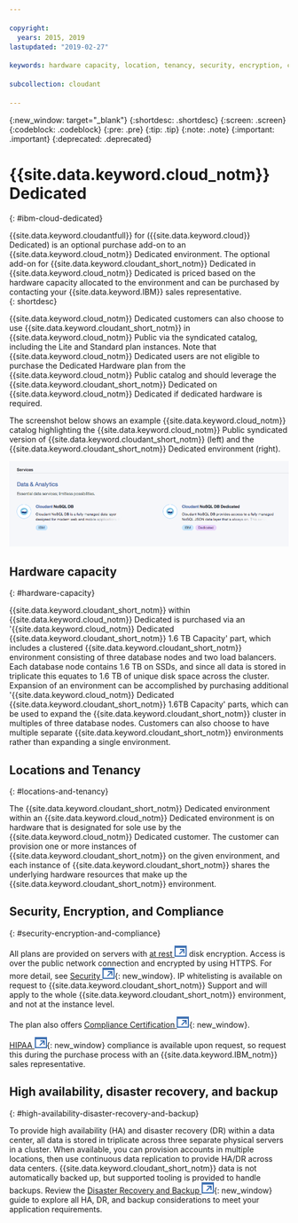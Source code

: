 ```yaml
---

copyright:
  years: 2015, 2019
lastupdated: "2019-02-27"

keywords: hardware capacity, location, tenancy, security, encryption, compliance, high availability, disaster recovery, backup

subcollection: cloudant

---
```


{:new_window: target="_blank"}
{:shortdesc: .shortdesc}
{:screen: .screen}
{:codeblock: .codeblock}
{:pre: .pre}
{:tip: .tip}
{:note: .note}
{:important: .important}
{:deprecated: .deprecated}

<!-- Acrolinx: 2017-05-10 -->

# {{site.data.keyword.cloud_notm}} Dedicated
{: #ibm-cloud-dedicated}

{{site.data.keyword.cloudantfull}} for ({{site.data.keyword.cloud}} Dedicated) is 
an optional purchase add-on to an {{site.data.keyword.cloud_notm}} Dedicated environment. The optional add-on for 
{{site.data.keyword.cloudant_short_notm}} Dedicated in {{site.data.keyword.cloud_notm}} Dedicated is priced based on the hardware capacity 
allocated to the environment and can be purchased by contacting your {{site.data.keyword.IBM}} sales representative.  
{: shortdesc}

{{site.data.keyword.cloud_notm}} Dedicated customers can also choose to use {{site.data.keyword.cloudant_short_notm}} in {{site.data.keyword.cloud_notm}} Public 
via the syndicated catalog, including the Lite and Standard plan instances. Note that 
{{site.data.keyword.cloud_notm}} Dedicated users are not eligible to purchase the Dedicated Hardware plan from the 
{{site.data.keyword.cloud_notm}} Public catalog and should leverage the {{site.data.keyword.cloudant_short_notm}} Dedicated on 
{{site.data.keyword.cloud_notm}} Dedicated if dedicated hardware is required.   

The screenshot below shows an example {{site.data.keyword.cloud_notm}} catalog highlighting the {{site.data.keyword.cloud_notm}} Public 
syndicated version of {{site.data.keyword.cloudant_short_notm}} (left) and the {{site.data.keyword.cloudant_short_notm}} Dedicated environment (right).  

![{{site.data.keyword.cloudant_short_notm}} catalog](../images/bluemix_catalog.png)

## Hardware capacity 
{: #hardware-capacity}

{{site.data.keyword.cloudant_short_notm}} within {{site.data.keyword.cloud_notm}} Dedicated is purchased via an '{{site.data.keyword.cloud_notm}} Dedicated 
{{site.data.keyword.cloudant_short_notm}} 1.6 TB Capacity' part, which includes a clustered {{site.data.keyword.cloudant_short_notm}} environment 
consisting of three database nodes and two load balancers. Each database node 
contains 1.6 TB on SSDs, and since all data is stored in triplicate this 
equates to 1.6 TB of unique disk space across the cluster. Expansion of an 
environment can be accomplished by purchasing additional '{{site.data.keyword.cloud_notm}} Dedicated 
{{site.data.keyword.cloudant_short_notm}} 1.6TB Capacity' parts, which can be used to expand the 
{{site.data.keyword.cloudant_short_notm}} cluster in multiples of three database nodes. Customers can also 
choose to have multiple separate {{site.data.keyword.cloudant_short_notm}} environments rather than 
expanding a single environment.

## Locations and Tenancy 
{: #locations-and-tenancy}

The {{site.data.keyword.cloudant_short_notm}} Dedicated environment within an {{site.data.keyword.cloud_notm}} Dedicated environment is on hardware 
that is designated for sole use by the {{site.data.keyword.cloud_notm}} Dedicated customer. The customer can provision 
one or more instances of {{site.data.keyword.cloudant_short_notm}} on the given environment, and each instance of {{site.data.keyword.cloudant_short_notm}} 
shares the underlying hardware resources that make up the {{site.data.keyword.cloudant_short_notm}} environment. 

## Security, Encryption, and Compliance 
{: #security-encryption-and-compliance}

All plans are provided on servers with [at rest ![External link icon](../images/launch-glyph.svg "External link icon")](https://en.wikipedia.org/wiki/Data_at_rest) 
disk encryption. Access is over the public network connection and encrypted by 
using HTTPS. For more detail, see [Security ![External link icon](../images/launch-glyph.svg "External link icon")](/docs/services/Cloudant/offerings/security.html#security){: new_window}. 
IP whitelisting is available on request to {{site.data.keyword.cloudant_short_notm}} Support and will apply to 
the whole {{site.data.keyword.cloudant_short_notm}} environment, and not at the instance level.  

The plan also offers [Compliance Certification ![External link icon](../images/launch-glyph.svg "External link icon")](/docs/services/Cloudant/offerings/compliance.html#cloudant-security-compliance){: new_window}. 

[HIPAA ![External link icon](../images/launch-glyph.svg "External link icon")](https://en.wikipedia.org/wiki/Health_Insurance_Portability_and_Accountability_Act){: new_window} 
compliance is available upon request, so request this during the purchase process with an {{site.data.keyword.IBM_notm}} sales representative. 

## High availability, disaster recovery, and backup 
{: #high-availability-disaster-recovery-and-backup}

To provide high availability (HA) and disaster recovery (DR) within a data center, all data is stored in triplicate 
across three separate physical servers in a cluster. When available, you can provision accounts in multiple locations, 
then use continuous data replication to provide HA/DR across data centers. {{site.data.keyword.cloudant_short_notm}} data is not automatically 
backed up, but supported tooling is provided to handle backups. Review the 
[Disaster Recovery and Backup ![External link icon](../images/launch-glyph.svg "External link icon")](/docs/services/Cloudant/guides/disaster-recovery-and-backup.html#disaster-recovery-and-backup){: new_window} guide
to explore all HA, DR, and backup considerations to meet your application requirements.
